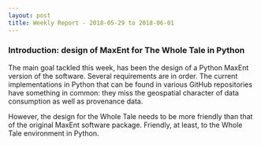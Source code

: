 ```yaml
---
layout: post
title: Weekly Report - 2018-05-29 to 2018-06-01
---
```


### Introduction: design of MaxEnt for The Whole Tale in Python

The main goal tackled this week, has been the design of a Python MaxEnt version of the software. Several requirements are in order. The current implementations in Python that can be found in various GitHub repositories have something in common: they miss the geospatial character of data consumption as well as provenance data.

However, the design for the Whole Tale needs to be more friendly than that of the original MaxEnt software package. Friendly, at least, to the Whole Tale environment in Python.
